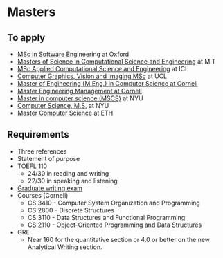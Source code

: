 # Masters

## To apply

* [MSc in Software Engineering](options.md#msc-in-software-engineering) at Oxford
* [Masters of Science in Computational Science and Engineering](options.md#masters-of-science-in-computational-science-and-engineering) at MIT
* [MSc Applied Computational Science and Engineering](options.md#msc-applied-computational-science-and-engineering) at ICL
* [Computer Graphics, Vision and Imaging MSc](options.md#computer-graphics-vision-and-imaging-msc) at UCL
* [Master of Engineering (M.Eng.) in Computer Science at Cornell](options.md#master-of-engineering-m.eng.-in-computer-science)
* [Master Engineering Management at Cornell](options.md#master-engineering-management)
* [Master in computer science (MSCS)](options.md#master-in-computer-science-mscs) at NYU
* [Computer Science, M.S.](options.md#computer-science-m.s.) at NYU
* [Master Computer Science](options.md#master-computer-science) at ETH

## Requirements

* Three references
* Statement of purpose
* TOEFL 110
  * 24/30 in reading and writing&#x20;
  * 22/30 in speaking and listening
* [Graduate writing exam](https://cmsw.mit.edu/graduate-writing-exam/)
* Courses (Cornell)
  * CS 3410 - Computer System Organization and Programming
  * CS 2800 - Discrete Structures
  * CS 3110 - Data Structures and Functional Programming
  * CS 2110 - Object-Oriented Programming and Data Structures
* GRE
  * Near 160 for the quantitative section or 4.0 or better on the new Analytical Writing section.
